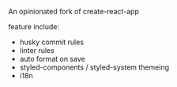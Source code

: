 An opinionated fork of create-react-app

feature include:
- husky commit rules
- linter rules
- auto format on save
- styled-components / styled-system themeing
- i18n
